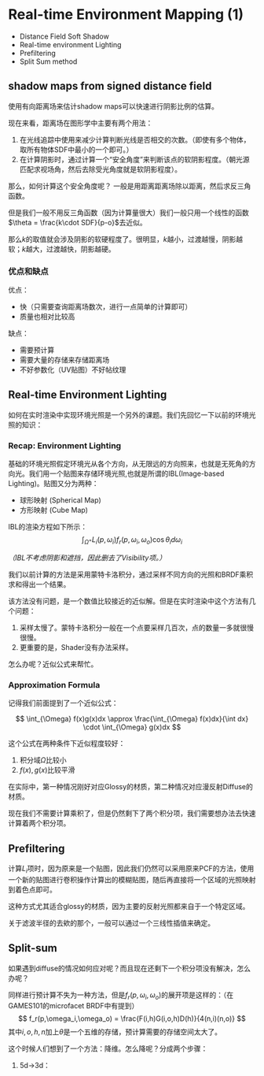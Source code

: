 # Real-time Environment Mapping (1)

- Distance Field Soft Shadow
- Real-time environment Lighting
- Prefiltering
- Split Sum method

## shadow maps from signed distance field

使用有向距离场来估计shadow maps可以快速进行阴影比例的估算。

现在来看，距离场在图形学中主要有两个用法：

1. 在光线追踪中使用来减少计算判断光线是否相交的次数。（即使有多个物体，取所有物体SDF中最小的一个即可。）
2. 在计算阴影时，通过计算一个“安全角度”来判断该点的软阴影程度。（朝光源匹配求视场角，然后去除受光角度就是软阴影程度）。

那么，如何计算这个安全角度呢？
一般是用距离距离场除以距离，然后求反三角函数。

但是我们一般不用反三角函数（因为计算量很大）我们一般只用一个线性的函数$\theta = \frac{k\cdot SDF}{p-o}$去近似。

那么$k$的取值就会涉及阴影的软硬程度了。很明显，$k$越小，过渡越慢，阴影越软；$k$越大，过渡越快，阴影越硬。

### 优点和缺点

优点：

- 快（只需要查询距离场数次，进行一点简单的计算即可）
- 质量也相对比较高

缺点：

- 需要预计算
- 需要大量的存储来存储距离场
- 不好参数化（UV贴图）不好帖纹理

## Real-time Environment Lighting

如何在实时渲染中实现环境光照是一个另外的课题。我们先回忆一下以前的环境光照的知识：

### Recap: Environment Lighting

基础的环境光照假定环境光从各个方向，从无限远的方向照来，也就是无死角的方向光。我们用一个贴图来存储环境光照,也就是所谓的IBL(Image-based Lighting)。贴图又分为两种：

- 球形映射 (Spherical Map)
- 方形映射 (Cube Map)

IBL的渲染方程如下所示：
$$
    \int_{\Omega^+}L_i(p,\omega_i)f_r(p,\omega_i,\omega_o)\cos \theta_i d\omega_i
$$

*（IBL不考虑阴影和遮挡，因此删去了Visibility项。）*

我们以前计算的方法是采用蒙特卡洛积分，通过采样不同方向的光照和BRDF乘积求和得出一个结果。

该方法没有问题，是一个数值比较接近的近似解。但是在实时渲染中这个方法有几个问题：

1. 采样太慢了。蒙特卡洛积分一般在一个点要采样几百次，点的数量一多就很慢很慢。
2. 更重要的是，Shader没有办法采样。

怎么办呢？近似公式来帮忙。

### Approximation Formula

记得我们前面提到了一个近似公式：

$$
    \int_{\Omega} f(x)g(x)dx \approx \frac{\int_{\Omega} f(x)dx}{\int dx} \cdot \int_{\Omega} g(x)dx
$$

这个公式在两种条件下近似程度较好：

1. 积分域$\Omega$比较小
2. $f(x),g(x)$比较平滑

在实际中，第一种情况刚好对应Glossy的材质，第二种情况对应漫反射Diffuse的材质。

现在我们不需要计算乘积了，但是仍然剩下了两个积分项，我们需要想办法去快速计算着两个积分项。

## Prefiltering

计算$L_i$项时，因为原来是一个贴图，因此我们仍然可以采用原来PCF的方法，使用一个新的贴图进行卷积操作计算出的模糊贴图，随后再直接将一个区域的光照映射到着色点即可。

这种方式尤其适合glossy的材质，因为主要的反射光照都来自于一个特定区域。

关于滤波半径的去欸的那个，一般可以通过一个三线性插值来确定。

## Split-sum

如果遇到diffuse的情况如何应对呢？而且现在还剩下一个积分项没有解决，怎么办呢？

同样进行预计算不失为一种方法，但是$f_r(p,\omega_i,\omega_o)$的展开项是这样的：（在GAMES101的microfacet BRDF中有提到）
$$
    f_r(p,\omega_i,\omega_o) = \frac{F(i,h)G(i,o,h)D(h)}{4(n,i)(n,o)}
$$
其中$i,o,h,n$加上$\theta$是一个五维的存储，预计算需要的存储空间太大了。

这个时候人们想到了一个方法：降维。怎么降呢？分成两个步骤：

1. 5d->3d：